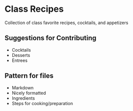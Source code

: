 Class Recipes
=======

Collection of class favorite recipes, cocktails, and appetizers

## Suggestions for Contributing

* Cocktails
* Desserts
* Entrees

## Pattern for files

* Markdown
* Nicely formatted
* Ingredients
* Steps for cooking/preparation
